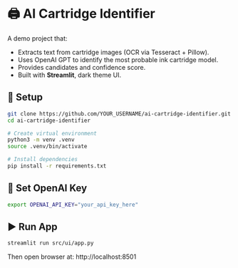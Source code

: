 # 🖨️ AI Cartridge Identifier

A demo project that:
- Extracts text from cartridge images (OCR via Tesseract + Pillow).
- Uses OpenAI GPT to identify the most probable ink cartridge model.
- Provides candidates and confidence score.
- Built with **Streamlit**, dark theme UI.

## 🚀 Setup

```bash
git clone https://github.com/YOUR_USERNAME/ai-cartridge-identifier.git
cd ai-cartridge-identifier

# Create virtual environment
python3 -m venv .venv
source .venv/bin/activate

# Install dependencies
pip install -r requirements.txt
```

## 🔑 Set OpenAI Key
```bash
export OPENAI_API_KEY="your_api_key_here"
```

## ▶️ Run App
```bash
streamlit run src/ui/app.py
```

Then open browser at: http://localhost:8501
